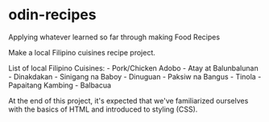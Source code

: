 # odin-recipes
Applying whatever learned so far through making Food Recipes

Make a local Filipino cuisines recipe project.

List of local Filipino Cuisines:
    - Pork/Chicken Adobo
    - Atay at Balunbalunan
    - Dinakdakan
    - Sinigang na Baboy
    - Dinuguan
    - Paksiw na Bangus
    - Tinola
    - Papaitang Kambing
    - Balbacua

At the end of this project, it's expected that we've familiarized ourselves with the basics of HTML and introduced to styling (CSS).